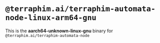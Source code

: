 # `@terraphim.ai/terraphim-automata-node-linux-arm64-gnu`

This is the **aarch64-unknown-linux-gnu** binary for `@terraphim.ai/terraphim-automata-node`
